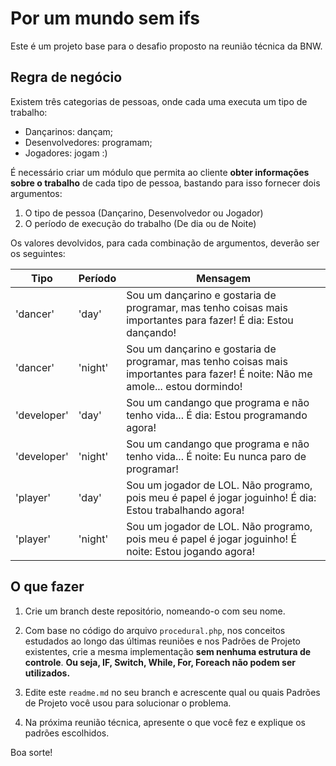 # Por um mundo sem ifs

Este é um projeto base para o desafio proposto na reunião técnica da BNW.

## Regra de negócio 

Existem três categorias de pessoas, onde cada uma executa um tipo de trabalho: 

* Dançarinos: dançam;
* Desenvolvedores: programam;
* Jogadores: jogam :)

É necessário criar um módulo que permita ao cliente **obter informações sobre o trabalho** de cada tipo de pessoa, bastando para isso fornecer dois argumentos:

1. O tipo de pessoa (Dançarino, Desenvolvedor ou Jogador)
2. O período de execução do trabalho (De dia ou de Noite)

Os valores devolvidos, para cada combinação de argumentos, deverão ser os seguintes:

Tipo     | Período | Mensagem
-------- | ------- | --------------------------------
'dancer' | 'day'   | Sou um dançarino e gostaria de programar, mas tenho coisas mais importantes para fazer! É dia: Estou dançando!
'dancer' | 'night'   | Sou um dançarino e gostaria de programar, mas tenho coisas mais importantes para fazer! É noite: Não me amole... estou dormindo!
'developer' | 'day'   | Sou um candango que programa e não tenho vida... É dia: Estou programando agora!
'developer' | 'night'   | Sou um candango que programa e não tenho vida... É noite: Eu nunca paro de programar!
'player' | 'day'   | Sou um jogador de LOL. Não programo, pois meu é papel é jogar joguinho! É dia: Estou trabalhando agora!
'player' | 'night'   | Sou um jogador de LOL. Não programo, pois meu é papel é jogar joguinho! É noite: Estou jogando agora!

## O que fazer

1. Crie um branch deste repositório, nomeando-o com seu nome. 

2. Com base no código do arquivo `procedural.php`, nos conceitos estudados ao longo das últimas reuniões e nos Padrões de Projeto existentes, crie a mesma implementação **sem nenhuma estrutura de controle**. **Ou seja, IF, Switch, While, For, Foreach não podem ser utilizados.**

3. Edite este `readme.md` no seu branch e acrescente qual ou quais Padrões de Projeto você usou para solucionar o problema.

4. Na próxima reunião técnica, apresente o que você fez e explique os padrões escolhidos.

Boa sorte!




